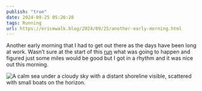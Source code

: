 ```yaml
---
publish: "true"
date: 2024-09-25 05:26:28
tags: Running
url: https://ericmwalk.blog/2024/09/25/another-early-morning.html
---
```


Another early morning that I had to get out there as the days have been long at work. Wasn’t sure at the start of this [run](https://strava.com/activities/12499596948) what was going to happen and figured just some miles would be good but I got in a rhythm and it was nice out this morning.

![A calm sea under a cloudy sky with a distant shoreline visible, scattered with small boats on the horizon.](https://ericmwalk.blog/uploads/2024/img-0046.jpeg)